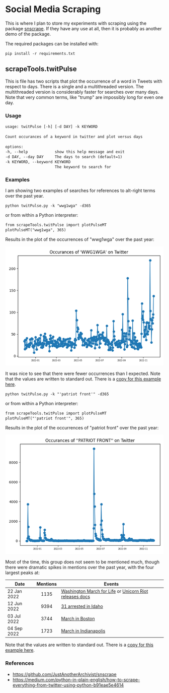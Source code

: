 # Social Media Scraping
This is where I plan to store my experiments with scraping using the package [snscrape](https://github.com/JustAnotherArchivist/snscrape).  If they have any use at all, then it is probably as another demo of the package.

The required packages can be installed with:

    pip install -r requirements.txt

## scrapeTools.twitPulse
This is file has two scripts that plot the occurrence of a word in Tweets with respect to days.  There is a single and a multithreaded version.  The multithreaded version is considerably faster for searches over many days.  Note that very common terms, like "trump" are impossibly long for even one day.

### Usage
    usage: twitPulse [-h] [-d DAY] -k KEYWORD

    Count occurances of a keyword in twitter and plot versus days

    options:
    -h, --help            show this help message and exit
    -d DAY, --day DAY     The days to search (default=1)
    -k KEYWORD, --keyword KEYWORD
                          The keyword to search for

### Examples
I am showing two examples of searches for references to alt-right terms over the past year.

    python twitPulse.py -k "wwg1wga" -d365 

or from within a Python interpreter:

    from scrapeTools.twitPulse import plotPulseMT
    plotPulseMT("wwg1wga", 365)

Results in the plot of the occurrences of "wwg1wga" over the past year:

![plotPulse example](./doc/plotPulse1.png)

It was nice to see that there were fewer occurrences than I expected. Note that the values are written to standard out.  There is a [copy for this example here](./doc/stdout1.txt).

    python twitPulse.py -k "'patriot front'" -d365 

or from within a Python interpreter:

    from scrapeTools.twitPulse import plotPulseMT
    plotPulseMT("'patriot front'", 365)

Results in the plot of the occurrences of "patriot front" over the past year:

![plotPulse example](./doc/plotPulse2.png)

Most of the time, this group does not seem to be mentioned much, though there were dramatic spikes in mentions over the past year, with the four largest peaks at:

|Date         | Mentions | Events|
|-------------|:--------:|-------|
|22 Jan 2022  |  1135    |  [Washington March for Life](https://www.reuters.com/news/picture/washingtons-march-for-life-idUSRTS4Q4AE) or [Unicorn Riot releases docs](https://unicornriot.ninja/2022/patriot-front-fascist-leak-exposes-nationwide-racist-campaigns/)|
|12 Jun 2022  |  9394    |  [31 arrested in Idaho](https://www.washingtonpost.com/nation/2022/06/11/patriot-front-arrests-idaho/)|
|03 Jul 2022  |  3744    |  [March in Boston](https://www.cbsnews.com/boston/news/white-supremacists-boston-patriot-front-mayor-michelle-wu/)|
|04 Sep 2022  |  1723    |  [March in Indianapolis](https://www.wrtv.com/news/local-news/indianapolis/downtown/patriot-front-a-group-considered-to-be-white-nationalists-seen-marching-through-downtown-indianapolis)|

Note that the values are written to standard out.  There is a [copy for this example here](./doc/stdout2.txt).

### References
 * https://github.com/JustAnotherArchivist/snscrape
 * https://medium.com/python-in-plain-english/how-to-scrape-everything-from-twitter-using-python-b91eae5e4614
